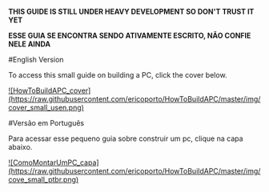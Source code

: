 **THIS GUIDE IS STILL UNDER HEAVY DEVELOPMENT SO DON'T TRUST IT YET**

**ESSE GUIA SE ENCONTRA SENDO ATIVAMENTE ESCRITO, NÃO CONFIE NELE AINDA**


#English Version

To access this small guide on building a PC, click the cover below.

<a href="https://github.com/ericoporto/HowToBuildAPC/blob/master/HOWTOBUILDAPC.md" rel="How to build a PC">
![HowToBuildAPC_cover](https://raw.githubusercontent.com/ericoporto/HowToBuildAPC/master/img/cover_small_usen.png)
</a>


#Versão em Português

Para acessar esse pequeno guia sobre construir um pc, clique na capa abaixo.

<a href="https://github.com/ericoporto/HowToBuildAPC/blob/master/HOWTOBUILDAPC-pt-BR.md" rel="How to build a PC">
![ComoMontarUmPC_capa](https://raw.githubusercontent.com/ericoporto/HowToBuildAPC/master/img/cove_small_ptbr.png)
</a>
